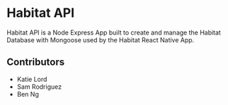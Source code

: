 # Habitat API
Habitat API is a Node Express App built to create and manage the Habitat Database with Mongoose used by the Habitat React Native App.

## Contributors
- Katie Lord
- Sam Rodriguez
- Ben Ng

